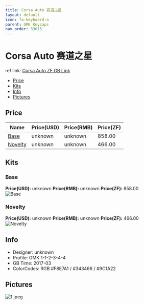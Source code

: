 ```yaml
---
title: Corsa Auto 赛道之星
layout: default
icon: fa-keyboard-o
parent: GMK Keycaps
nav_order: 33015
---
```


# Corsa Auto 赛道之星

ref link: [Corsa Auto ZF GB Link](http://www.zfrontier.com/m/3386)

* [Price](#price)
* [Kits](#kits)
* [Info](#info)
* [Pictures](#pictures)


## Price  

| Name          | Price(USD)    |  Price(RMB) |  Price(ZF) |
| ------------- | ------------- |  ---------- |  --------- |
|[Base](#base)|unknown|unknown|858.00|
|[Novelty](#novelty)|unknown|unknown|466.00|


## Kits
### Base
**Price(USD):** unknown    **Price(RMB):** unknown    **Price(ZF):** 858.00    
<img src="{{ 'assets/images/gmk-keycaps/corsaauto/kits_pics/base.jpeg' | relative_url }}" alt="Base" class="image featured">

### Novelty
**Price(USD):** unknown    **Price(RMB):** unknown    **Price(ZF):** 466.00    
<img src="{{ 'assets/images/gmk-keycaps/corsaauto/kits_pics/novelty.jpeg' | relative_url }}" alt="Novelty" class="image featured">


## Info
* Designer: unknown
* Profile: GMK 1-1-2-3-4-4
* GB Time: 2017-03
* ColorCodes: RGB #F8E7A1 / #343466 / #9C1A22


## Pictures
<img src="{{ 'assets/images/gmk-keycaps/corsaauto/rendering_pics/1.jpeg' | relative_url }}" alt="1.jpeg" class="image featured">
